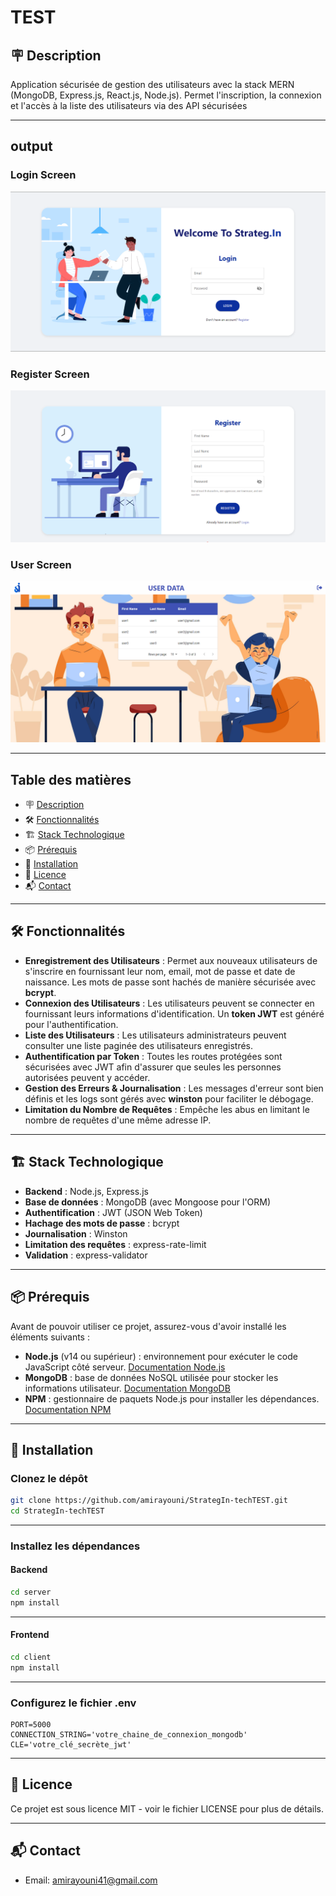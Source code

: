 # TEST

## 🪧 Description

Application sécurisée de gestion des utilisateurs avec la stack MERN (MongoDB, Express.js, React.js, Node.js). Permet l'inscription, la connexion et l'accès à la liste des utilisateurs via des API sécurisées

---

## output

### Login Screen

![Login Screen](/client/src/assets/loginScreen.png)

### Register Screen

![Register Screen](/client/src/assets/registerScreen.png)

### User Screen

![User Screen](/client/src/assets/userScreen.png)

---

## Table des matières

- 🪧 [Description](#description)
- 🛠️ [Fonctionnalités](#fonctionnalités)
- 🏗️ [Stack Technologique](##stack-technologique)
- 📦 [Prérequis](#prérequis)
- 🚀 [Installation](#installation)
- 📝 [Licence](#licence)
- 📬 [Contact](#contact)

---

## 🛠️ Fonctionnalités

- **Enregistrement des Utilisateurs** : Permet aux nouveaux utilisateurs de s'inscrire en fournissant leur nom, email, mot de passe et date de naissance. Les mots de passe sont hachés de manière sécurisée avec **bcrypt**.
- **Connexion des Utilisateurs** : Les utilisateurs peuvent se connecter en fournissant leurs informations d'identification. Un **token JWT** est généré pour l'authentification.
- **Liste des Utilisateurs** : Les utilisateurs administrateurs peuvent consulter une liste paginée des utilisateurs enregistrés.
- **Authentification par Token** : Toutes les routes protégées sont sécurisées avec JWT afin d'assurer que seules les personnes autorisées peuvent y accéder.
- **Gestion des Erreurs & Journalisation** : Les messages d'erreur sont bien définis et les logs sont gérés avec **winston** pour faciliter le débogage.
- **Limitation du Nombre de Requêtes** : Empêche les abus en limitant le nombre de requêtes d'une même adresse IP.

---

## 🏗️ Stack Technologique

- **Backend** : Node.js, Express.js
- **Base de données** : MongoDB (avec Mongoose pour l'ORM)
- **Authentification** : JWT (JSON Web Token)
- **Hachage des mots de passe** : bcrypt
- **Journalisation** : Winston
- **Limitation des requêtes** : express-rate-limit
- **Validation** : express-validator

---

## 📦 Prérequis

Avant de pouvoir utiliser ce projet, assurez-vous d'avoir installé les éléments suivants :

- **Node.js** (v14 ou supérieur) : environnement pour exécuter le code JavaScript côté serveur. [Documentation Node.js](https://nodejs.org/)
- **MongoDB** : base de données NoSQL utilisée pour stocker les informations utilisateur. [Documentation MongoDB](https://docs.mongodb.com/)
- **NPM** : gestionnaire de paquets Node.js pour installer les dépendances. [Documentation NPM](https://docs.npmjs.com/)

---

## 🚀 Installation

### Clonez le dépôt

```bash
git clone https://github.com/amirayouni/StrategIn-techTEST.git
cd StrategIn-techTEST
```

---

### Installez les dépendances

#### Backend

```bash
cd server
npm install
```

---

#### Frontend

```bash
cd client
npm install
```

---

### Configurez le fichier .env

```env
PORT=5000
CONNECTION_STRING='votre_chaine_de_connexion_mongodb'
CLE='votre_clé_secrète_jwt'
```

---

## 📝 Licence

Ce projet est sous licence MIT - voir le fichier LICENSE pour plus de détails.

---

## 📬 Contact

- Email: amirayouni41@gmail.com

